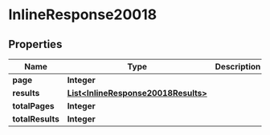 
# InlineResponse20018

## Properties
Name | Type | Description | Notes
------------ | ------------- | ------------- | -------------
**page** | **Integer** |  |  [optional]
**results** | [**List&lt;InlineResponse20018Results&gt;**](InlineResponse20018Results.md) |  |  [optional]
**totalPages** | **Integer** |  |  [optional]
**totalResults** | **Integer** |  |  [optional]




